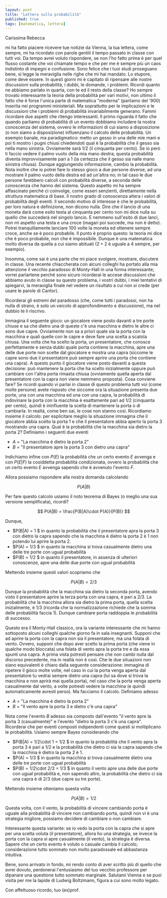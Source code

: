 ```yaml
---
layout: post
title: "Lettera sulla probabilità"
published: true
tags: [matematica, lettera]
---
```



Carissima Rebecca

mi ha fatto piacere ricevere tue notizie da Vienna, la tua lettera, come sempre, mi ha ricordato con
parole gentili il tempo passato in classe con tutti voi. Da tempo avrei voluto rispondere, se non
l'ho fatto prima è per quel flusso costante che voi chiamate tempo e che per me è sempre più un caos
indistinto di impegni e confusione. Sono felice che i tuoi studi proseguano bene, si legge la
meraviglia nelle righe che mi hai mandato. Lo stupore, come deve essere. In questi giorni mi è
capitato di ripensare alle nostre discussioni sulla probabilità, i dubbi, le domande, i problemi. Ricordi quanto ne abbiamo parlato
in quarta, con te ed il resto della classe?  Ho sempre trovato interessante la teoria della
probabilità per vari motivi, non ultimo il fatto che è forse l'unica parte di matematica "moderna"
(parliamo del '900) inserita nei programmi ministeriali. Ma soprattutto per le implicazioni e le
discussioni che i problemi di probabilità invariabilmente generano. Fammi ricordare due aspetti che
ritengo interessanti. Il primo riguarda il fatto che quando parliamo di probabilità di un evento
dobbiamo includere la nostra conoscenza del sistema, ovvero le informazioni di cui siamo a
disposizione (o non siamo a disposizione) influenzano il calcolo delle probabilità. Un esempio
banale, ma paradigmatico: metto un gesso in una delle mie mani e poi ti mostro i pugni chiusi
chiedendoti qual è la probabilità che il gesso sia nella mano sinistra. Ovviamente sarà $1/2$ (il
cinquanta per cento). Se io però ti faccio vedere il palmo vuoto della mia mano destra, questa
probabilità diventa improvvisamente pari a $1$ (la certezza che il gesso sia nalle mano sinistra
chiusa). Dunque aggiungendo informazione, cambio la probabilità. Nota inoltre che io potrei fare lo
stesso gioco a due persone diverse, ad una mostrare il palmo vuoto della destra ed ad un'altra no;
in tal caso le due persone farebbero calcoli con probabilità diverse, a seconda delle conoscenza che
hanno del sistema. Questo aspetto mi ha sempre affascinato perché ci coinvolge, come esseri
senzienti, direttamente nella struttura matematica di base. Il nostro grado di conoscenza altera i
valori di probabilità degli eventi. Il secondo motivo di interesse è che le probabilità, per loro
natura e definizione, non dicono nulla. Dire che il lancio di una moneta darà come esito testa al
cinquanta per cento non mi dice nulla su quello che succederà nel singolo lancio. E nemmeno sull'esito di due
lanci, non mi aspetto una testa e una croce (magari poi succede, ma non è detto). 
Potrei tranquillamente lanciare $100$ volte la moneta ed ottenere sempre croce, anche se è poco
probabile. Il punto è proprio questo: la teoria mi dice che è poco probabile, non che è impossibile.
Dunque è una matematica molto diversa da quella a cui siamo abituati ($2+2$ è uguale a $4$ sempre,
per esempio).

Insomma, come sai è una parte che mi piace svolgere, mostrare, discutere in classe. Una recente chiaccherata con alcuni colleghi ha portato
alla mia attenzione il vecchio paradosso di Monty-Hall in una forma interessante; vorrei parlartene
perché sono sicuro ricorderai le accese discussioni che abbiamo avuto in classe su questo problema,
i vostri dubbi, i miei tentativi di spiegarvi, la meraviglia finale nel vedere un risultato a cui
non si crede (per usare le parole di Cantor).

Ricorderai gli estremi del paradosso (che, come tutti i paradossi, non ha nulla di strano, è solo un
veicolo di approfondimento e discussione), ma nel dubbio te li riscrivo. 

Immagina il seguente gioco: un giocatore viene posto davanti a tre porte chiuse e sa che dietro una
di queste c'è una macchina e dietro le altre ci sono due capre. Ovviamente non sa a priori quale
sia la porta con la macchina e quali quelle con le capre e deve fare una scelta a scatola chiusa.
Una volta che ha scelto la porta, un presentatore, che conosce perfettamente e senza dubbi quale
porta contiene la macchina, apre una delle due porte non scelte dal giocatore e mostra una capra
(siccome le capre sono due il presentatore può sempre aprire una porta che contiene una capra). A
questo punto il giocatore viene posto davanti a questa decisione: può mantenere la porta che ha scelto
inizialmente oppure può cambiare con l'altra porta rimasta chiusa (ovviamente quella aperta dal
presentatore con la capra non viene nemmeno proposta). Cosa conviene fare? Se ricordi quando vi
parlai in classe di questo problema tutti voi (come molte persone) avete risposto che siccome ora la
situazione presenta due porte, una con una macchina ed una con una capra, la probabilità di
indovinare la porta con la macchina è esattamente pari ad 1/2 (cinquanta per cento), quindi è
ininfluente la scelta di mantenere la porta o di cambiarla. In realtà, come ben sai, le cose non
stanno così. Ricordiamo insieme il calcolo: per esplicitare meglio la situazione immagina che il
giocatore abbia scelto la porta $1$ e che il presentatore abbia aperto la porta $3$ mostrando una
capra. Qual è la probabilità che la macchina sia dietro la porta $2$? Definiamo i seguenti due
eventi

  * $A$ = "La macchina è dietro la porta $2$"
  * $B$ = "Il presentatore apre la porta $3$ con dietro una capra"
 
Indichiamo infine con $P(E)$ la probabilità che un certo evento $E$ avvenga e con $P(E|F)$ la
cosiddetta probabilità condizionata, ovvero la probabilità che un certo evento $E$ avvenga sapendo
che è avvenuto l'evento $F$.

Allora possiamo rispondere alla nostra domanda calcolando

$$ P(A|B)$$

Per fare questo calcolo usiamo il noto teorema di Bayes (o meglio una sua versione semplificata), ricordi?

$$ P(A|B) = \frac{P(B|A)\cdot P(A)}{P(B)} $$

Dunque, 

  * $P(B|A) = 1 $ in quanto la probabilità che il presentatore apra la porta $3$ con dietro la capra
      sapendo che la macchina è dietro la porta $2$ è $1$ non potendo lui aprire la porta $2$.
  * $P(A) = 1/3 $ in quanto la macchina si trova casualmente dietro una delle tre porte con ugual
      probabilità
  * $P(B) = 1/2 $ in quanto il presentatore, in assenza di ulteriori conoscenze, apre una delle due
      porte con ugual probabilità

Mettendo insieme questi valori scopriamo che

$$ P(A|B) = 2/3 $$

Dunque la probabilità che la macchina sia dietro la seconda porta, avendo visto il presentatore
aprire la terza porta con una capra, è pari a $2/3$. La probabilità che la macchina allora sia
dietro la prima porta, quella scelta inizialmente, è $1/3$ (ricorda che la normalizzazione richiede
che la somma delle probabilità faccia $1$). Dunque cambiare porta raddoppia le probabilità di
successo.

Questo era il Monty-Hall classico, ora la variante interessante che mi hanno sottoposto alcuni
colleghi qualche giorno fa in sala insegnanti. Supponi che ad aprire la porta con
la capra non sia il presentatore, ma una folata di vento. Ovvero, supponi che dopo aver scelto la
prima porta (che viene in qualche modo bloccata) una folata di vento apra la porta tre e da essa
spunti una capra. A prima vista potresti pensare che non cambi nulla dal discorso precedente, ma in
realtà non è così. Che le due situazioni non siano equivalenti è chiaro dalla seguente
considerazione: immagina di ripetere il gioco molte volte, nel caso in cui la porta venga aperta dal
presentatore tu vedrai sempre dietro una capra (lui sa dove si trova la macchina e non aprirà mai
quella porta), nel caso che la porta venga aperta casualmente dal vento, a volte potresti vedere la
macchina (e quindi automaticamente avresti perso). Ma facciamo il calcolo. Definiamo adesso


  * $A$ = "La macchina è dietro la porta $2$"
  * $B$ = "Il vento apre la porta $3$ e dietro c'è una capra"

Nota come l'evento $B$ adesso sia composto dall'evento "il vento apre la porta $3$ (casualmente)" e
l'evento "dietro la porta $3$  c'è una capra". Ricorderai che per eventi composti indipendenti come
questi si moltiplicano le probabilità. Usiamo sempre Bayes considerando che

  * $P(B|A) = 1/2\cdot 1 = 1/2 $ in quanto la probabilità che il vento apra la porta $3$ è pari a $1/2$ e la probabilità che dietro ci sia la 
      capra sapendo che la macchina è dietro la porta $2$ è $1$.
  * $P(A) = 1/3 $ in quanto la macchina si trova casualmente dietro una delle tre porte con ugual
      probabilità
  * $P(B) = 1/2\cdot 2/3 = 1/3 $ in quanto il vento apre una delle due porte con ugual probabilità e, non
      sapendo altro, la probabilità che dietro ci sia una capra è di $2/3$ (due capre su tre porte).

Mettendo insieme otteniamo questa volta

$$ P(A|B) = 1/2 $$

Questa volta, con il vento, la probabilità di vincere cambiando porta è uguale alla probabilità di
vincere non cambiando porta, quindi non vi è una strategia migliore, possiamo decidere di cambiare o
non cambiare.

Interessante questa variante: se io vedo la porta con la capra che si apre per una scelta voluta
(il presentatore), allora ho una strategia, se invece la porta con la capra si apre casualmente (il
vento), la
strategia è diversa. Sapere che un certo evento è voluto o casuale cambia il calcolo; considerazione
tutto sommato non molto paradossale ed abbastanza intuitiva.

Bene, sono arrivato in fondo, mi rendo conto di aver scritto più di quello che avrei dovuto,
perdonerai l'entusiasmo del tuo vecchio professore per dipanare una questione tutto sommato
marginale. Salutami Vienna e se puoi visita per me la lapide di Ludwig Boltzmann, figura a cui sono
molto legato.

Con affettuoso ricordo, tuo (ex)prof.

